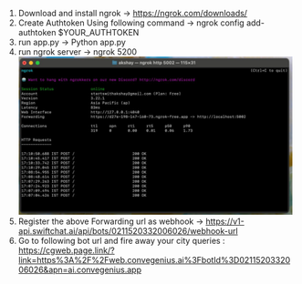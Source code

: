 1. Download and install ngrok -> https://ngrok.com/downloads/
2. Create Authtoken Using following command -> ngrok config add-authtoken $YOUR_AUTHTOKEN
3. run app.py -> Python app.py
4. run ngrok server -> ngrok 5200 ![img.png](img.png)
5. Register the above Forwarding url as webhook -> https://v1-api.swiftchat.ai/api/bots/0211520332006026/webhook-url
6. Go to following bot url and fire away your city queries : https://cgweb.page.link/?link=https%3A%2F%2Fweb.convegenius.ai%3FbotId%3D0211520332006026&apn=ai.convegenius.app